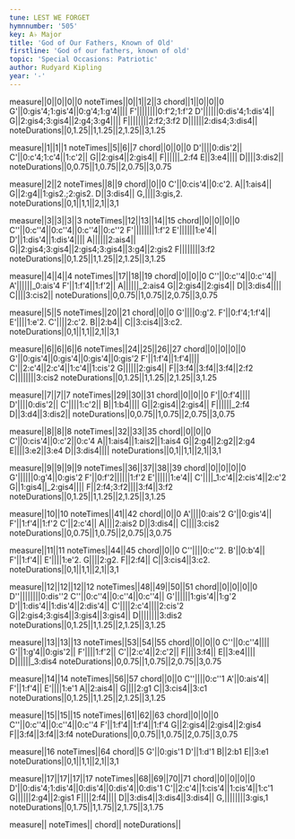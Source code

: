 ```yaml
---
tune: LEST WE FORGET
hymnnumber: '505'
key: A♭ Major
title: 'God of Our Fathers, Known of Old'
firstline: 'God of our fathers, known of old'
topic: 'Special Occasions: Patriotic'
author: Rudyard Kipling
year: '-'
---
```

measure||0||0||0||0
noteTimes||0||1||2||3
chord||1||0||0||0
G'||0:gis'4;1:gis'4||0:g'4;1:g'4||||
F'||||||||0:f'2;1:f'2
D'||||||0:dis'4;1:dis'4||
G||2:gis4;3:gis4||2:g4;3:g4||||
F||||||||2:f2;3:f2
D||||||2:dis4;3:dis4||
noteDurations||0,1.25||1,1.25||2,1.25||3,1.25

measure||1||1||1
noteTimes||5||6||7
chord||0||0||0
D'||||0:dis'2||
C'||0:c'4;1:c'4||1:c'2||
G||2:gis4||2:gis4||
F||||||_2:f4
E||3:e4||||
D||||3:dis2||
noteDurations||0,0.75||1,0.75||2,0.75||3,0.75

measure||2||2
noteTimes||8||9
chord||0||0
C'||0:cis'4||0:c'2.
A||1:ais4||
G||2:g4||1:gis2.;2:gis2.
D||3:dis4||
G,||||3:gis,2.
noteDurations||0,1||1,1||2,1||3,1

measure||3||3||3||3
noteTimes||12||13||14||15
chord||0||0||0||0
C''||0:c''4||0:c''4||0:c''4||0:c''2
F'||||||||1:f'2
E'||||||1:e'4||
D'||1:dis'4||1:dis'4||||
A||||||2:ais4||
G||2:gis4;3:gis4||2:gis4;3:gis4||3:g4||2:gis2
F||||||||3:f2
noteDurations||0,1.25||1,1.25||2,1.25||3,1.25

measure||4||4||4
noteTimes||17||18||19
chord||0||0||0
C''||0:c''4||0:c''4||
A'||||||_0:ais'4
F'||1:f'4||1:f'2||
A||||||_2:ais4
G||2:gis4||2:gis4||
D||3:dis4||||
C||||3:cis2||
noteDurations||0,0.75||1,0.75||2,0.75||3,0.75

measure||5||5
noteTimes||20||21
chord||0||0
G'||||0:g'2.
F'||0:f'4;1:f'4||
E'||||1:e'2.
C'||||2:c'2.
B||2:b4||
C||3:cis4||3:c2.
noteDurations||0,1||1,1||2,1||3,1

measure||6||6||6||6
noteTimes||24||25||26||27
chord||0||0||0||0
G'||0:gis'4||0:gis'4||0:gis'4||0:gis'2
F'||1:f'4||1:f'4||||
C'||2:c'4||2:c'4||1:c'4||1:cis'2
G||||||2:gis4||
F||3:f4||3:f4||3:f4||2:f2
C||||||||3:cis2
noteDurations||0,1.25||1,1.25||2,1.25||3,1.25

measure||7||7||7
noteTimes||29||30||31
chord||0||0||0
F'||0:f'4||||
D'||||0:dis'2||
C'||||1:c'2||
B||1:b4||||
G||2:gis4||2:gis4||
F||||||_2:f4
D||3:d4||3:dis2||
noteDurations||0,0.75||1,0.75||2,0.75||3,0.75

measure||8||8||8
noteTimes||32||33||35
chord||0||0||0
C'||0:cis'4||0:c'2||0:c'4
A||1:ais4||1:ais2||1:ais4
G||2:g4||2:g2||2:g4
E||||3:e2||3:e4
D||3:dis4||||
noteDurations||0,1||1,1||2,1||3,1

measure||9||9||9||9
noteTimes||36||37||38||39
chord||0||0||0||0
G'||||||0:g'4||0:gis'2
F'||0:f'2||||||1:f'2
E'||||||1:e'4||
C'||||_1:c'4||2:cis'4||2:c'2
G||1:gis4||_2:gis4||||
F||2:f4;3:f2||||3:f4||3:f2
noteDurations||0,1.25||1,1.25||2,1.25||3,1.25

measure||10||10
noteTimes||41||42
chord||0||0
A'||||0:ais'2
G'||0:gis'4||
F'||1:f'4||1:f'2
C'||2:c'4||
A||||2:ais2
D||3:dis4||
C||||3:cis2
noteDurations||0,0.75||1,0.75||2,0.75||3,0.75

measure||11||11
noteTimes||44||45
chord||0||0
C''||||0:c''2.
B'||0:b'4||
F'||1:f'4||
E'||||1:e'2.
G||||2:g2.
F||2:f4||
C||3:cis4||3:c2.
noteDurations||0,1||1,1||2,1||3,1

measure||12||12||12||12
noteTimes||48||49||50||51
chord||0||0||0||0
D''||||||||0:dis''2
C''||0:c''4||0:c''4||0:c''4||
G'||||||1:gis'4||1:g'2
D'||1:dis'4||1:dis'4||2:dis'4||
C'||||2:c'4||||2:cis'2
G||2:gis4;3:gis4||3:gis4||3:gis4||
D||||||||3:dis2
noteDurations||0,1.25||1,1.25||2,1.25||3,1.25

measure||13||13||13
noteTimes||53||54||55
chord||0||0||0
C''||0:c''4||||
G'||1:g'4||0:gis'2||
F'||||1:f'2||
C'||2:c'4||2:c'2||
F||||3:f4||
E||3:e4||||
D||||||_3:dis4
noteDurations||0,0.75||1,0.75||2,0.75||3,0.75

measure||14||14
noteTimes||56||57
chord||0||0
C''||||0:c''1
A'||0:ais'4||
F'||1:f'4||
E'||||1:e'1
A||2:ais4||
G||||2:g1
C||3:cis4||3:c1
noteDurations||0,1.25||1,1.25||2,1.25||3,1.25

measure||15||15||15
noteTimes||61||62||63
chord||0||0||0
C''||0:c''4||0:c''4||0:c''4
F'||1:f'4||1:f'4||1:f'4
G||2:gis4||2:gis4||2:gis4
F||3:f4||3:f4||3:f4
noteDurations||0,0.75||1,0.75||2,0.75||3,0.75

measure||16
noteTimes||64
chord||5
G'||0:gis'1
D'||1:d'1
B||2:b1
E||3:e1
noteDurations||0,1||1,1||2,1||3,1

measure||17||17||17||17
noteTimes||68||69||70||71
chord||0||0||0||0
D'||0:dis'4;1:dis'4||0:dis'4||0:dis'4||0:dis'1
C'||2:c'4||1:cis'4||1:cis'4||1:c'1
G||||||2:g4||2:gis1
F||||2:f4||||
D||3:dis4||3:dis4||3:dis4||
G,||||||||3:gis,1
noteDurations||0,1.75||1,1.75||2,1.75||3,1.75

measure||
noteTimes||
chord||
noteDurations||

